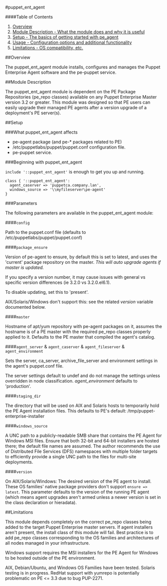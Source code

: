 #puppet\_ent\_agent

####Table of Contents

1. [Overview](#overview)
2. [Module Description - What the module does and why it is useful](#module-description)
3. [Setup - The basics of getting started with pe_agent](#setup)
4. [Usage - Configuration options and additional functionality](#usage)
5. [Limitations - OS compatibility, etc.](#limitations)

##Overview

The puppet\_ent\_agent module installs, configures and manages the Puppet Enterprise Agent software and the pe-puppet service.

##Module Description

The puppet\_ent\_agent module is dependent on the PE Package Repositories (pe_repo classes) available on any Puppet Enterprise Master version 3.2 or greater. This module was designed so that PE users can easily upgrade their managed PE agents after a version upgrade of a deployment's PE server(s).

##Setup

###What puppet\_ent\_agent affects

* pe-agent package (and pe-\* packages related to PE)
* /etc/puppetlabs/puppet/puppet.conf configuration file.
* pe-puppet service.

###Beginning with puppet\_ent\_agent

`include '::puppet_ent_agent'` is enough to get you up and running.

```puppet
class { '::puppet_ent_agent':
  agent_caserver => 'puppetca.company.lan',
  windows_source => '\\myfileserver\pe-agent'
}
```

###Parameters

The following parameters are available in the puppet_ent_agent module:

####`config`

Path to the puppet.conf file (defaults to /etc/puppetlabs/puppet/puppet.conf)

####`package_ensure`

Version of pe-agent to ensure, by default this is set to latest, and uses the 'current'
package repository on the master. *This will auto upgrade agents if master is updated.*

If you specify a version number, it may cause issues with general vs specific version
differences (ie 3.2.0 vs 3.2.0.el6.1).

To disable updating, set this to 'present'.

AIX/Solaris/Windows don't support this: see the related *version* variable documented below.

####`master`

Hostname of apt/yum repository with pe-agent packages on it, assumes the hostname is of a PE master
with the required pe_repo classes properly applied to it.  Defaults to the PE master that compiled
the agent's catalog.

####`agent_server` & `agent_caserver` & `agent_fileserver` & `agent_environment`

Sets the server, ca_server, archive_file_server and environment settings in the agent's puppet.conf file.

The server settings default to undef and do not manage the settings unless overridden in node classification.  *agent_environment* defaults to 'production'.

####`staging_dir`

The directory that will be used on AIX and Solaris hosts to temporarily hold the
PE Agent installation files.  This defaults to PE's default: /tmp/puppet-enterprise-installer

####`windows_source`

A UNC path to a publicly-readable SMB share that contains the PE Agent for Windows
MSI files.  Ensure that both 32-bit and 64-bit installers are hosted there; the
default file names are assumed.  The author recommends the use of Distributed File
Services (DFS) namespaces with multiple folder targets to efficiently provide a single
UNC path to the files for multi-site deployments.

####`version`

On AIX/Solaris/Windows: The desired version of the PE agent to install.  These OS families' 
native package providers don't support `ensure => latest`.  This parameter defaults to the 
version of the running PE agent (which means agent upgrades aren't armed unless a 
newer version is set in the class declaration or hieradata).



##Limitations

This module depends completely on the correct pe_repo classes being added to the target
Puppet Enterprise master servers.  If agent installers aren't present, the install class
of this module will fail.  Best practice is to add pe_repo classes corresponding to
the OS families and architectures of all nodes managed in your infrastructure.

Windows support requires the MSI installers for the PE Agent for Windows to be hosted
outside of the PE environment.

AIX, Debian/Ubuntu, and Windows OS Families have been tested.  Solaris testing is in
progress.  RedHat support with yumrepo is potentially problematic on PE <= 3.3 due to
bug PUP-2271.
